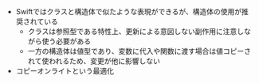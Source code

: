 - Swiftではクラスと構造体で似たような表現ができるが、構造体の使用が推奨されている
  - クラスは参照型である特性上、更新による意図しない副作用に注意しながら使う必要がある
  - 一方の構造体は値型であり、変数に代入や関数に渡す場合は値コピーされて使われるため、変更が他に影響しない
- コピーオンライトという最適化
